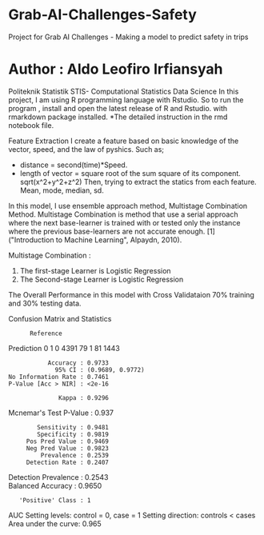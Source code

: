 # Grab-AI-Challenges-Safety
Project for Grab AI Challenges - Making a model to predict safety in trips 
# Author : Aldo Leofiro Irfiansyah
Politeknik Statistik STIS- Computational Statistics Data Science
In this project, I am using R programming language with Rstudio. 
So to run the program , install and open the latest release of R and Rstudio.
with rmarkdown package installed. *The detailed instruction in  the rmd notebook file.

Feature Extraction
I create a feature based on basic knowledge of the vector, speed, and the law of pyshics.
Such as;
 - distance = second(time)*Speed.
 - length of vector = square root of the sum square of its component.
    sqrt(x^2+y^2+z^2)
Then, trying to extract the statics from each feature. Mean, mode, median, sd.

In this model, I use ensemble approach method, Multistage Combination Method. 
Multistage Combination is method that use a serial approach where the next 
base-learner is trained with or tested only the instance where the previous 
base-learners are not accurate enough. [1] ("Introduction to Machine Learning", Alpaydn, 2010).

Multistage Combination : 
1. The first-stage Learner is Logistic Regression
2. The Second-stage Learner is Logistic Regression

The Overall Performance in this model with Cross Validataion
70% training and 30% testing data.

Confusion Matrix and Statistics

          Reference
Prediction    0    1
         0 4391   79
         1   81 1443
                                          
               Accuracy : 0.9733          
                 95% CI : (0.9689, 0.9772)
    No Information Rate : 0.7461          
    P-Value [Acc > NIR] : <2e-16          
                                          
                  Kappa : 0.9296          
                                          
 Mcnemar's Test P-Value : 0.937           
                                          
            Sensitivity : 0.9481          
            Specificity : 0.9819          
         Pos Pred Value : 0.9469          
         Neg Pred Value : 0.9823          
             Prevalence : 0.2539          
         Detection Rate : 0.2407          
   Detection Prevalence : 0.2543          
      Balanced Accuracy : 0.9650          
                                          
       'Positive' Class : 1               
                                          


 AUC 
Setting levels: control = 0, case = 1
Setting direction: controls < cases
Area under the curve: 0.965
